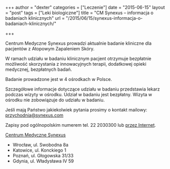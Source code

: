 +++
author = "dexter"
categories = ["Leczenie"]
date = "2015-06-15"
layout = "post"
tags = ["Leki biologiczne"]
title = "CM Synexus  – informacja o badaniach klinicznych"
url = "/2015/06/15/synexus-informacja-o-badaniach-klinicznych/"

+++

Centrum Medyczne Synexus prowadzi aktualnie badanie kliniczne dla pacjentów z Atopowym Zapaleniem Skóry.
  
W ramach udziału w badaniu klinicznym pacjent otrzymuje bezpłatnie możliwość skorzystania z innowacyjnych terapii, dodatkowej opieki medycznej, bezpłatnych badań.

Badanie prowadzone jest w 4 ośrodkach w Polsce.

Szczegółowe informacje dotyczące udziału w badaniu przedstawia lekarz podczas wizyty w ośrodku. Udział w badaniu jest bezpłatny. Wizyta w ośrodku nie zobowiązuje do udziału w badaniu.

Jeśli mają Państwo jakiekolwiek pytania prosimy o kontakt mailowy: przychodnia@synexus.com

Zapisy pod ogólnopolskim numerem tel. 22 2030300 lub <a href="http://synexus.pl/bezplatne-badania/bezplatne-badania-umow-sie-na-wizyte/" target="_blank">przez Internet</a>.

<a href="http://www.synexus.pl" target="_blank">Centrum Medyczne Synexus</a>

  * Wrocław, ul. Swobodna 8a
  * Katowice, ul. Konckiego 1
  * Poznań, ul. Głogowska 31/33
  * Gdynia, ul. Władysława IV 59